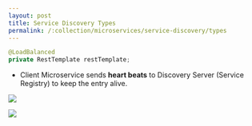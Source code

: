 ```yaml
---
layout: post
title: Service Discovery Types
permalink: /:collection/microservices/service-discovery/types
---
```



```java
@LoadBalanced
private RestTemplate restTemplate;
```

- Client Microservice sends **heart beats** to Discovery Server (Service Registry) to keep the entry alive.

![]({{site.cdn}}/webservices/microservices/service-discovery-eureka.png)

![]({{site.cdn}}/webservices/microservices/service-discovery-types.png)